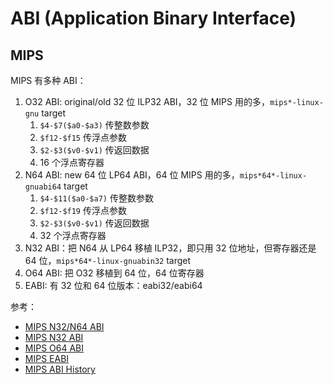 # ABI (Application Binary Interface)

## MIPS

MIPS 有多种 ABI：

1. O32 ABI: original/old 32 位 ILP32 ABI，32 位 MIPS 用的多，`mips*-linux-gnu` target
	1. `$4-$7($a0-$a3)` 传整数参数
	2. `$f12-$f15` 传浮点参数
	3. `$2-$3($v0-$v1)` 传返回数据
	4. 16 个浮点寄存器
2. N64 ABI: new 64 位 LP64 ABI，64 位 MIPS 用的多，`mips*64*-linux-gnuabi64` target
	1. `$4-$11($a0-$a7)` 传整数参数
	2. `$f12-$f19` 传浮点参数
	3. `$2-$3($v0-$v1)` 传返回数据
	4. 32 个浮点寄存器
3. N32 ABI：把 N64 从 LP64 移植 ILP32，即只用 32 位地址，但寄存器还是 64 位，`mips*64*-linux-gnuabin32` target
4. O64 ABI: 把 O32 移植到 64 位，64 位寄存器
5. EABI: 有 32 位和 64 位版本：eabi32/eabi64

参考：

- [MIPS N32/N64 ABI](https://math-atlas.sourceforge.net/devel/assembly/mipsabi64.pdf)
- [MIPS N32 ABI](https://web.archive.org/web/20160121005457/http://techpubs.sgi.com/library/manuals/2000/007-2816-005/pdf/007-2816-005.pdf)
- [MIPS O64 ABI](https://gcc.gnu.org/projects/mipso64-abi.html)
- [MIPS EABI](https://sourceware.org/legacy-ml/binutils/2003-06/msg00436.html)
- [MIPS ABI History](https://web.archive.org/web/20180826012735/https://www.linux-mips.org/wiki/MIPS_ABI_History)
